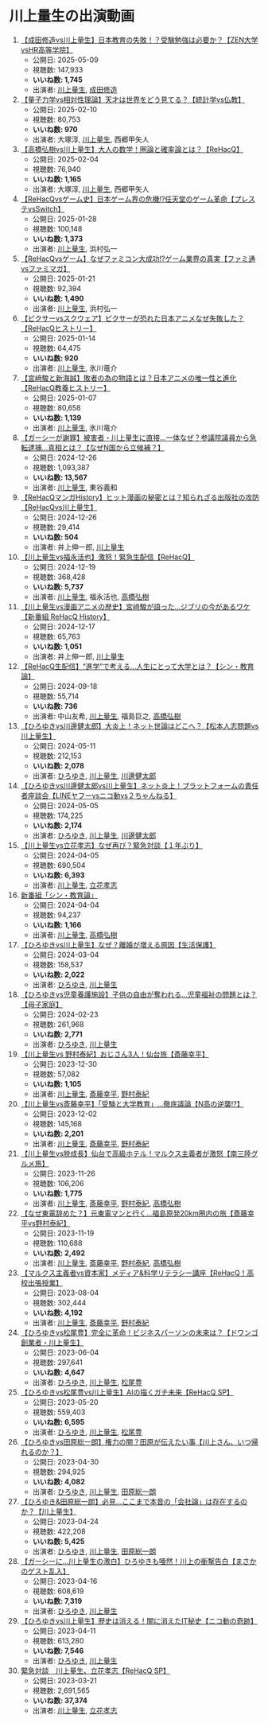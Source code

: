 # 川上量生の出演動画

1.  [【成田修造vs川上量生】日本教育の失敗！？受験勉強は必要か？【ZEN大学vsHR高等学院】](https://www.youtube.com/watch?v=C35yDssKRyA)
    -   公開日: 2025-05-09
    -   視聴数: 147,933
    -   **いいね数: 1,745**
    -   出演者: [川上量生](/rehacq_fan/people/川上量生 "wikilink"), [成田修造](/rehacq_fan/people/成田修造 "wikilink")
1.  [【量子力学vs相対性理論】天才は世界をどう見てる？【統計学vs仏教】](https://www.youtube.com/watch?v=gUFo_s-MRaA)
    -   公開日: 2025-02-10
    -   視聴数: 80,753
    -   **いいね数: 970**
    -   出演者: 大塚淳, [川上量生](/rehacq_fan/people/川上量生 "wikilink"), 西郷甲矢人
1.  [【高橋弘樹vs川上量生】大人の数学！圏論と確率論とは？【ReHacQ】](https://www.youtube.com/watch?v=_08q5PUnRmU)
    -   公開日: 2025-02-04
    -   視聴数: 76,940
    -   **いいね数: 1,165**
    -   出演者: 大塚淳, [川上量生](/rehacq_fan/people/川上量生 "wikilink"), 西郷甲矢人
1.  [【ReHacQvsゲーム史】日本ゲーム界の危機!?任天堂のゲーム革命【プレステvsSwitch】](https://www.youtube.com/watch?v=iRIeWYQyeOo)
    -   公開日: 2025-01-28
    -   視聴数: 100,148
    -   **いいね数: 1,373**
    -   出演者: [川上量生](/rehacq_fan/people/川上量生 "wikilink"), 浜村弘一
1.  [【ReHacQvsゲーム】なぜファミコン大成功!?ゲーム業界の真実【ファミ通vsファミマガ】](https://www.youtube.com/watch?v=cnbQYbSyvHc)
    -   公開日: 2025-01-21
    -   視聴数: 92,394
    -   **いいね数: 1,490**
    -   出演者: [川上量生](/rehacq_fan/people/川上量生 "wikilink"), 浜村弘一
1.  [【ピクサーvsスクウェア】ピクサーが恐れた日本アニメなぜ失敗した？【ReHacQヒストリー】](https://www.youtube.com/watch?v=e8t-BtBUcbE)
    -   公開日: 2025-01-14
    -   視聴数: 64,475
    -   **いいね数: 920**
    -   出演者: [川上量生](/rehacq_fan/people/川上量生 "wikilink"), 氷川竜介
1.  [【宮﨑駿と新海誠】敗者の為の物語とは？日本アニメの唯一性と進化【ReHacQ教養ヒストリー】](https://www.youtube.com/watch?v=yYbttR8uLXY)
    -   公開日: 2025-01-07
    -   視聴数: 80,658
    -   **いいね数: 1,139**
    -   出演者: [川上量生](/rehacq_fan/people/川上量生 "wikilink"), 氷川竜介
1.  [【ガーシーが謝罪】被害者・川上量生に直接…一体なぜ？参議院議員から急転逮捕…真相とは？【なぜN国から立候補？】](https://www.youtube.com/watch?v=mt5tmXdLERs)
    -   公開日: 2024-12-26
    -   視聴数: 1,093,387
    -   **いいね数: 13,567**
    -   出演者: [川上量生](/rehacq_fan/people/川上量生 "wikilink"), 東谷義和
1.  [【ReHacQマンガHistory】ヒット漫画の秘密とは？知られざる出版社の攻防【ReHacQvs川上量生】](https://www.youtube.com/watch?v=dFxdF4EVmAk)
    -   公開日: 2024-12-26
    -   視聴数: 29,414
    -   **いいね数: 504**
    -   出演者: 井上伸一郎, [川上量生](/rehacq_fan/people/川上量生 "wikilink")
1.  [【川上量生vs福永活也】激怒！緊急生配信【ReHacQ】](https://www.youtube.com/watch?v=B4dT3i9oW9s)
    -   公開日: 2024-12-19
    -   視聴数: 368,428
    -   **いいね数: 5,737**
    -   出演者: [川上量生](/rehacq_fan/people/川上量生 "wikilink"), 福永活也, [高橋弘樹](/rehacq_fan/people/高橋弘樹 "wikilink")
1.  [【川上量生vs漫画アニメの歴史】宮﨑駿が語った…ジブリの今があるワケ【新番組 ReHacQ History】](https://www.youtube.com/watch?v=RUKK8ZO4uQg)
    -   公開日: 2024-12-17
    -   視聴数: 65,763
    -   **いいね数: 1,051**
    -   出演者: 井上伸一郎, [川上量生](/rehacq_fan/people/川上量生 "wikilink")
1.  [【ReHacQ生配信】“進学”で考える…人生にとって大学とは？【シン・教育論】](https://www.youtube.com/watch?v=EMiG0h8hs-M)
    -   公開日: 2024-09-18
    -   視聴数: 55,714
    -   **いいね数: 736**
    -   出演者: 中山友希, [川上量生](/rehacq_fan/people/川上量生 "wikilink"), 福島巨之, [高橋弘樹](/rehacq_fan/people/高橋弘樹 "wikilink")
1.  [【ひろゆきvs川邊健太郎】大炎上！ネット世論はどこへ？【松本人志問題vs川上量生】](https://www.youtube.com/watch?v=RbPcci9CocU)
    -   公開日: 2024-05-11
    -   視聴数: 212,153
    -   **いいね数: 2,078**
    -   出演者: [ひろゆき](/rehacq_fan/people/ひろゆき "wikilink"), [川上量生](/rehacq_fan/people/川上量生 "wikilink"), [川邊健太郎](/rehacq_fan/people/川邊健太郎 "wikilink")
1.  [【ひろゆきvs川邊健太郎vs川上量生】ネット炎上！プラットフォームの責任者座談会【LINEヤフーvsニコ動vs２ちゃんねる】](https://www.youtube.com/watch?v=_uB4BGvhrdY)
    -   公開日: 2024-05-05
    -   視聴数: 174,225
    -   **いいね数: 2,174**
    -   出演者: [ひろゆき](/rehacq_fan/people/ひろゆき "wikilink"), [川上量生](/rehacq_fan/people/川上量生 "wikilink"), [川邊健太郎](/rehacq_fan/people/川邊健太郎 "wikilink")
1.  [【川上量生vs立花孝志】なぜ再び？緊急対談【１年ぶり】](https://www.youtube.com/watch?v=ONfq9M6aRG0)
    -   公開日: 2024-04-05
    -   視聴数: 690,504
    -   **いいね数: 6,393**
    -   出演者: [川上量生](/rehacq_fan/people/川上量生 "wikilink"), [立花孝志](/rehacq_fan/people/立花孝志 "wikilink")
1.  [新番組「シン・教育論」](https://www.youtube.com/watch?v=ydQsBWzWXt8)
    -   公開日: 2024-04-04
    -   視聴数: 94,237
    -   **いいね数: 1,166**
    -   出演者: [川上量生](/rehacq_fan/people/川上量生 "wikilink"), [高橋弘樹](/rehacq_fan/people/高橋弘樹 "wikilink")
1.  [【ひろゆきvs川上量生】なぜ？離婚が増える原因【生活保護】](https://www.youtube.com/watch?v=p_ueXvOizys)
    -   公開日: 2024-03-04
    -   視聴数: 158,537
    -   **いいね数: 2,022**
    -   出演者: [ひろゆき](/rehacq_fan/people/ひろゆき "wikilink"), [川上量生](/rehacq_fan/people/川上量生 "wikilink")
1.  [【ひろゆきvs児童養護施設】子供の自由が奪われる...児童福祉の問題とは？【母子家庭】](https://www.youtube.com/watch?v=XJnfFesGJ-w)
    -   公開日: 2024-02-23
    -   視聴数: 261,968
    -   **いいね数: 2,771**
    -   出演者: [ひろゆき](/rehacq_fan/people/ひろゆき "wikilink"), [川上量生](/rehacq_fan/people/川上量生 "wikilink")
1.  [【川上量生vs 野村泰紀】おじさん3人！仙台旅【斎藤幸平】](https://www.youtube.com/watch?v=aWIbpn0pXLM)
    -   公開日: 2023-12-30
    -   視聴数: 57,082
    -   **いいね数: 1,105**
    -   出演者: [川上量生](/rehacq_fan/people/川上量生 "wikilink"), [斎藤幸平](/rehacq_fan/people/斎藤幸平 "wikilink"), [野村泰紀](/rehacq_fan/people/野村泰紀 "wikilink")
1.  [【川上量生vs斎藤幸平】「受験と大学教育」…徹底議論【N高の逆襲!?】](https://www.youtube.com/watch?v=kcOwtRQjXk0)
    -   公開日: 2023-12-02
    -   視聴数: 145,168
    -   **いいね数: 2,201**
    -   出演者: [川上量生](/rehacq_fan/people/川上量生 "wikilink"), [斎藤幸平](/rehacq_fan/people/斎藤幸平 "wikilink"), [野村泰紀](/rehacq_fan/people/野村泰紀 "wikilink")
1.  [【川上量生vs脱成長】仙台で高級ホテル！マルクス主義者が激怒【南三陸グルメ旅】](https://www.youtube.com/watch?v=lkPNZHjrorc)
    -   公開日: 2023-11-26
    -   視聴数: 106,206
    -   **いいね数: 1,775**
    -   出演者: [川上量生](/rehacq_fan/people/川上量生 "wikilink"), [斎藤幸平](/rehacq_fan/people/斎藤幸平 "wikilink"), [野村泰紀](/rehacq_fan/people/野村泰紀 "wikilink"), [高橋弘樹](/rehacq_fan/people/高橋弘樹 "wikilink")
1.  [【なぜ東電辞めた？】元東電マンと行く…福島原発20km圏内の旅【斎藤幸平vs野村泰紀】](https://www.youtube.com/watch?v=R0u-1MMZtes)
    -   公開日: 2023-11-19
    -   視聴数: 110,688
    -   **いいね数: 2,492**
    -   出演者: [川上量生](/rehacq_fan/people/川上量生 "wikilink"), [斎藤幸平](/rehacq_fan/people/斎藤幸平 "wikilink"), [野村泰紀](/rehacq_fan/people/野村泰紀 "wikilink"), [高橋弘樹](/rehacq_fan/people/高橋弘樹 "wikilink")
1.  [【マルクス主義者vs資本家】メディア&科学リテラシー講座【ReHacQ！高校出張授業】](https://www.youtube.com/watch?v=N-QvIzuwk8s)
    -   公開日: 2023-08-04
    -   視聴数: 302,444
    -   **いいね数: 4,192**
    -   出演者: [川上量生](/rehacq_fan/people/川上量生 "wikilink"), [斎藤幸平](/rehacq_fan/people/斎藤幸平 "wikilink"), [野村泰紀](/rehacq_fan/people/野村泰紀 "wikilink")
1.  [【ひろゆきvs松尾豊】完全に革命！ビジネスパーソンの未来は？【ドワンゴ創業者・川上量生】](https://www.youtube.com/watch?v=cr06bsjLog0)
    -   公開日: 2023-06-04
    -   視聴数: 297,641
    -   **いいね数: 4,647**
    -   出演者: [ひろゆき](/rehacq_fan/people/ひろゆき "wikilink"), [川上量生](/rehacq_fan/people/川上量生 "wikilink"), [松尾豊](/rehacq_fan/people/松尾豊 "wikilink")
1.  [【ひろゆきvs松尾豊vs川上量生】AIの描くガチ未来【ReHacQ SP】](https://www.youtube.com/watch?v=mI5OwQhjXP4)
    -   公開日: 2023-05-20
    -   視聴数: 559,403
    -   **いいね数: 6,595**
    -   出演者: [ひろゆき](/rehacq_fan/people/ひろゆき "wikilink"), [川上量生](/rehacq_fan/people/川上量生 "wikilink"), [松尾豊](/rehacq_fan/people/松尾豊 "wikilink")
1.  [【ひろゆきvs田原総一朗】権力の闇？田原が伝えたい事【川上さん、いつ帰れるのか？】](https://www.youtube.com/watch?v=i1JHO1DL__A)
    -   公開日: 2023-04-30
    -   視聴数: 294,925
    -   **いいね数: 4,082**
    -   出演者: [ひろゆき](/rehacq_fan/people/ひろゆき "wikilink"), [川上量生](/rehacq_fan/people/川上量生 "wikilink"), [田原総一朗](/rehacq_fan/people/田原総一朗 "wikilink")
1.  [【ひろゆき&田原総一朗】必見…ここまで本音の「会社論」は存在するのか？【川上量生】](https://www.youtube.com/watch?v=riRhaBHfrZI)
    -   公開日: 2023-04-24
    -   視聴数: 422,208
    -   **いいね数: 5,425**
    -   出演者: [ひろゆき](/rehacq_fan/people/ひろゆき "wikilink"), [川上量生](/rehacq_fan/people/川上量生 "wikilink"), [田原総一朗](/rehacq_fan/people/田原総一朗 "wikilink")
1.  [【ガーシーに…川上量生の激白】ひろゆきも唖然！川上の衝撃告白【まさかのゲスト乱入】](https://www.youtube.com/watch?v=4XtxNxvov3Q)
    -   公開日: 2023-04-16
    -   視聴数: 608,619
    -   **いいね数: 7,319**
    -   出演者: [ひろゆき](/rehacq_fan/people/ひろゆき "wikilink"), [川上量生](/rehacq_fan/people/川上量生 "wikilink")
1.  [【ひろゆきvs川上量生】歴史は消える！闇に消えたIT秘史【ニコ動の奇跡】](https://www.youtube.com/watch?v=aS9kYbfUdxI)
    -   公開日: 2023-04-11
    -   視聴数: 613,280
    -   **いいね数: 7,546**
    -   出演者: [ひろゆき](/rehacq_fan/people/ひろゆき "wikilink"), [川上量生](/rehacq_fan/people/川上量生 "wikilink")
1.  [緊急対談　川上量生、立花孝志【ReHacQ SP】](https://www.youtube.com/watch?v=KPwDlYmzEIA)
    -   公開日: 2023-03-21
    -   視聴数: 2,691,565
    -   **いいね数: 37,374**
    -   出演者: [川上量生](/rehacq_fan/people/川上量生 "wikilink"), [立花孝志](/rehacq_fan/people/立花孝志 "wikilink")
